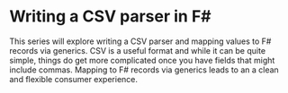 <meta name="daria:title" content="Writing a CSV parser in F#">
<meta name="daria:title_slug" content="writing_a_csv_parser_in_fsharp">
<meta name="daria:order" content="1">
<meta name="daria:created_on" content="2022-06-19">
<meta name="daria:tags" content="fsharp,csv">
<meta name="daria:image" content="twitter">

# Writing a CSV parser in F#

This series will explore writing a CSV parser and mapping values to F# records via generics. 
CSV is a useful format and while it can be quite simple, things do get more complicated once you have fields that might include commas. 
Mapping to F# records via generics leads to an a clean and flexible consumer experience.

